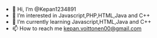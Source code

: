 - 👋 Hi, I’m @Kepan1234891
- 👀 I’m interested in Javascript,PHP,HTML,Java and C++
- 🌱 I’m currently learning Javascript,HTML,Java and C++
- 📫 How to reach me kepan.voittonen00@gmail.com
